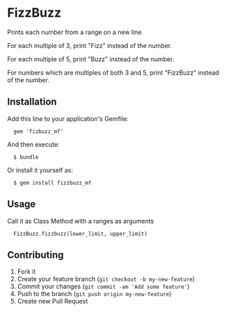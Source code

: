 # FizzBuzz

Prints each number from a range on a new line

For each multiple of 3, print "Fizz" instead of the number.

For each multiple of 5, print "Buzz" instead of the number.

For numbers which are multiples of both 3 and 5, print "FizzBuzz" instead of the number.

## Installation

Add this line to your application's Gemfile:

      gem 'fizbuzz_mf'

And then execute:

      $ bundle


Or install it yourself as:    

      $ gem install fizzbuzz_mf


## Usage

Call it as Class Method with a ranges as arguments

      FizzBuzz.fizzbuzz(lower_limit, upper_limit)

## Contributing

1. Fork it
2. Create your feature branch (`git checkout -b my-new-feature`)
3. Commit your changes (`git commit -am 'Add some feature'`)
4. Push to the branch (`git push origin my-new-feature`)
5. Create new Pull Request
